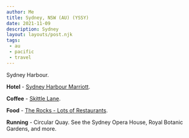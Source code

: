 ```yaml
---
author: Me
title: Sydney, NSW (AU) (YSSY)
date: 2021-11-09
description: Sydney
layout: layouts/post.njk
tags:
 - au
 - pacific
 - travel
---
```


Sydney Harbour. 

**Hotel** - [Sydney Harbour Marriott](https://www.marriott.com/en-us/hotels/sydmc-sydney-harbour-marriott-hotel-at-circular-quay/overview/).

**Coffee** - [Skittle Lane](https://skittlelane.com/). 

**Food** - [The Rocks - Lots of Restaurants](https://www.therocks.com/).

**Running** - Circular Quay. See the Sydney Opera House, Royal Botanic Gardens, and more.
